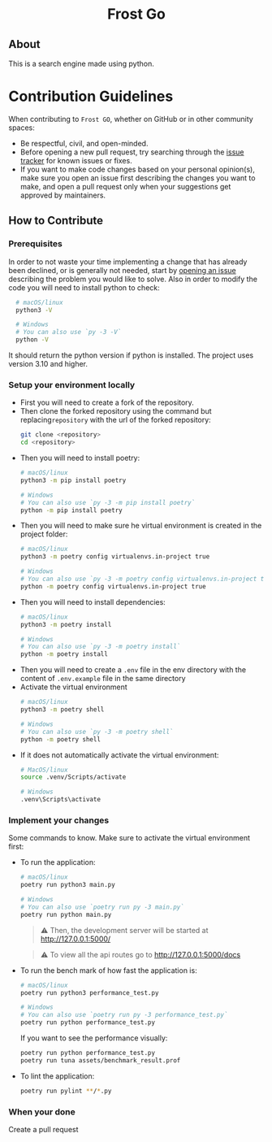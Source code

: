 <div align="center">

# Frost Go

</div>

## About
This is a search engine made using python.

# Contribution Guidelines

When contributing to `Frost GO`, whether on GitHub or in other community spaces:

- Be respectful, civil, and open-minded.
- Before opening a new pull request, try searching through the [issue tracker](https://github.com/IBK2024/frost-go/issues) for known issues or fixes.
- If you want to make code changes based on your personal opinion(s), make sure you open an issue first describing the changes you want to make, and open a pull request only when your suggestions get approved by maintainers.

## How to Contribute

### Prerequisites

In order to not waste your time implementing a change that has already been declined, or is generally not needed, start by [opening an issue](https://github.com/IBK2024/frost-go/issues/new/choose) describing the problem you would like to solve.
Also in order to modify the code you will need to install python to check:
```bash
  # macOS/linux
  python3 -V

  # Windows
  # You can also use `py -3 -V`
  python -V
```
It should return the python version if python is installed. The project uses version 3.10 and higher.

### Setup your environment locally
- First you will need to create a fork of the repository.
- Then clone the forked repository using the command but replacing`repository` with the url of the forked repository:
  ```bash
  git clone <repository>
  cd <repository>
  ```
- Then you will need to install poetry:
  ```bash
  # macOS/linux
  python3 -m pip install poetry

  # Windows
  # You can also use `py -3 -m pip install poetry`
  python -m pip install poetry
  ```
- Then you will need to make sure he virtual environment is created in the project folder:
  ```bash
  # macOS/linux
  python3 -m poetry config virtualenvs.in-project true

  # Windows
  # You can also use `py -3 -m poetry config virtualenvs.in-project true`
  python -m poetry config virtualenvs.in-project true 
  ```
- Then you will need to install dependencies:
  ```bash
  # macOS/linux
  python3 -m poetry install

  # Windows
  # You can also use `py -3 -m poetry install`
  python -m poetry install 
  ```
- Then you will need to create a `.env` file in the env directory with the content of `.env.example` file in the same directory
- Activate the virtual environment
  ```bash
  # macOS/linux
  python3 -m poetry shell

  # Windows
  # You can also use `py -3 -m poetry shell`
  python -m poetry shell
  ```
- If it does not automatically activate the virtual environment:
  ```bash
  # MacOS/linux
  source .venv/Scripts/activate

  # Windows
  .venv\Scripts\activate
  ```

### Implement your changes
Some commands to know. Make sure to activate the virtual environment first:
- To run the application:
  ```bash
  # macOS/linux
  poetry run python3 main.py

  # Windows
  # You can also use `poetry run py -3 main.py`
  poetry run python main.py
  ```
  > ⚠ Then, the development server will be started at http://127.0.0.1:5000/

  > ⚠ To view all the api routes go to http://127.0.0.1:5000/docs

- To run the bench mark of how fast the application is:
  ```bash
  # macOS/linux
  poetry run python3 performance_test.py

  # Windows
  # You can also use `poetry run py -3 performance_test.py`
  poetry run python performance_test.py
  ```
  If you want to see the performance visually:
  ```bash
  poetry run python performance_test.py
  poetry run tuna assets/benchmark_result.prof
  ```
- To lint the application:
  ```bash
  poetry run pylint **/*.py
  ```

### When your done
Create a pull request